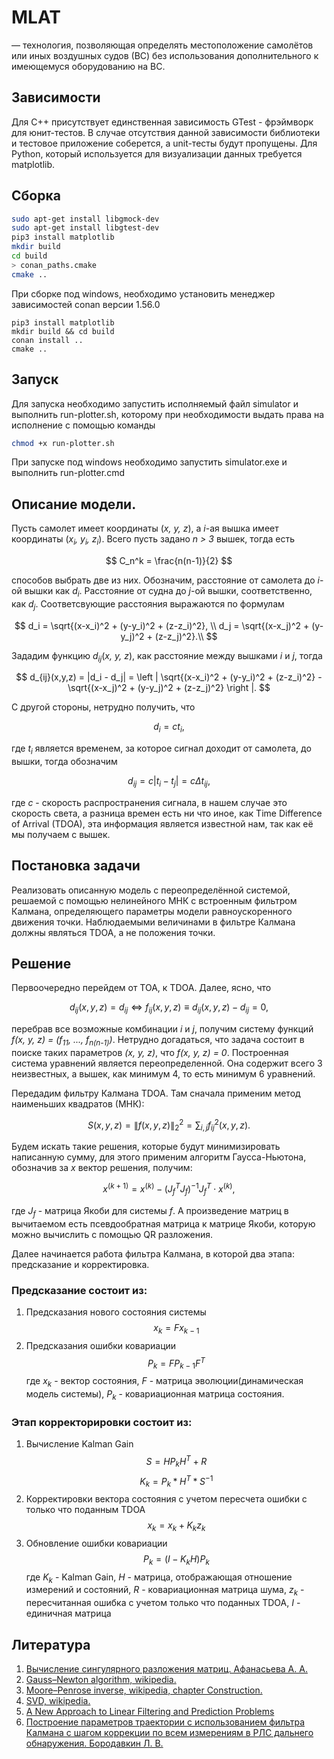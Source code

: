 # MLAT
— технология, позволяющая определять местоположение самолётов или иных воздушных судов (ВС) без использования дополнительного к имеющемуся оборудованию на ВС.
## Зависимости
Для С++ присутствует единственная зависимость GTest - фрэймворк для юнит-тестов. В случае отсутствия данной зависимости библиотеки и тестовое приложение соберется, а unit-тесты будут пропущены. Для Python, который используется для визуализации данных требуется matplotlib. 
## Сборка
```bash
sudo apt-get install libgmock-dev
sudo apt-get install libgtest-dev
pip3 install matplotlib
mkdir build
cd build
> conan_paths.cmake
cmake ..
```
При сборке под windows, необходимо установить менеджер зависимостей conan версии 1.56.0
```
pip3 install matplotlib
mkdir build && cd build
conan install ..
cmake ..
```
## Запуск
Для запуска необходимо запустить исполняемый файл simulator и выполнить run-plotter.sh, которому при необходимости выдать права на исполнение с помощью команды 
```bash
chmod +x run-plotter.sh
```
При запуске под windows необходимо запустить simulator.exe и выполнить run-plotter.cmd

## Описание модели.
Пусть самолет имеет координаты (*x, y, z*), а *i*-aя вышка имеет координаты (*x<sub>i</sub>, y<sub>i</sub>, z<sub>i</sub>*). Всего пусть задано *n > 3* вышек, тогда есть 

$$ 
  C_n^k = \frac{n(n-1)}{2} 
$$

способов выбрать две из них. Обозначим, расстояние от самолета до *i*-ой вышки как *d<sub>i</sub>*. Расстояние от судна до *j*-ой вышки, соответственно, как 
*d<sub>j</sub>*. Соответсвующие расстояния выражаются по формулам

$$
d_i = \sqrt{(x-x_i)^2 + (y-y_i)^2 + (z-z_i)^2}, \\ 
d_j = \sqrt{(x-x_j)^2 + (y-y_j)^2 + (z-z_j)^2}.\\
$$

Зададим функцию *d*<sub>*ij*</sub>(*x, y, z*), как расстояние между вышками *i* и *j*, тогда

$$
d_{ij}(x,y,z) = |d_i - d_j| = \left | \sqrt{(x-x_i)^2 + (y-y_i)^2 + (z-z_i)^2} - \sqrt{(x-x_j)^2 + (y-y_j)^2 + (z-z_j)^2} \right |.
$$

С другой стороны, нетрудно получить, что

$$
d_i = ct_i,
$$

где *t<sub>i<sub>* является временем, за которое сигнал доходит от самолета, до вышки, тогда обозначим 

$$
  d_{ij} = c|t_i - t_j| = c\Delta t_{ij}, 
$$

где *c* - скорость распространения сигнала, в нашем случае это скорость света, а разница времен есть ни что иное, как Time Difference of Arrival (TDOA), эта информация является известной нам, так как её мы получаем с вышек.
## Постановка задачи
Реализовать описанную модель с переопределённой системой, решаемой с помощью нелинейного МНК с встроенным фильтром Калмана,
определяющего параметры модели равноускоренного движения точки. Наблюдаемыми величинами в фильтре Калмана должны являться TDOA, а не положения точки.
## Решение
Первоочередно перейдем от TOA, к TDOA. Далее, ясно, что

$$
d_{ij}(x,y,z) = d_{ij} \Leftrightarrow f_{ij}(x,y,z) \equiv d_{ij}(x,y,z) - d_{ij} = 0,
$$

перебрав все возможные комбинации *i* и *j*, получим систему функций *f(x, y, z) = (f<sub>11</sub>, ..., f<sub>n(n-1)</sub>)*. Нетрудно догадаться, что задача состоит в поиске таких параметров *(x, y, z)*, что *f(x, y, z) = 0*. Построенная система уравнений является переопределенной. Она содержит всего 3 неизвестных, а вышек, как минимум 4, то есть минимум 6 уравнений. 

Передадим фильтру Калмана TDOA. Там сначала применим метод наименьших квадратов (МНК):
  
$$
S(x,y,z) = \left \| f(x,y,z) \right \| _2^2 = \sum_{i,j} f_{ij}^2(x,y,z).
$$

Будем искать такие решения, которые будут минимизировать написанную сумму, для этого применим алгоритм Гаусса-Ньютона, обозначив за *x* вектор решения, получим:

$$
x^{(k+1)} = x^{(k)} - (J_f^TJ_f)^{-1}J_f^T \cdot x^{(k)},
$$

где *J<sub>f<sub>* - матрица Якоби для системы *f*. А произведение матриц в вычитаемом есть псевдообратная матрица к матрице Якоби, которую можно вычислить с помощью QR разложения.

Далее начинается работа фильтра Калмана, в которой два этапа: предсказание и корректировка.

### Предсказание состоит из:
1. Предсказания нового состояния системы
$$
x_k = Fx_{k-1}
$$
2. Предсказания ошибки ковариации
$$
P_k = FP_{k-1}F^T
$$
где $x_k$ - вектор состояния, $F$ - матрица эволюции(динамическая модель системы), $P_k$ - ковариационная матрица состояния.

### Этап корректорировки состоит из:
1. Вычисление Kalman Gain
$$
S = HP_kH^T + R
$$
$$
K_k = P_k * H^T * S^{-1}
$$
2. Корректировки вектора состояния с учетом пересчета ошибки с только что поданным TDOA
$$
x_k = x_k + K_k z_k
$$
3. Обновление ошибки ковариации
$$
P_k = (I - K_kH)P_k
$$
где $K_k$ - Kalman Gain, $H$ - матрица, отображающая отношение измерений и состояний, $R$ - ковариационная матрица шума, $z_k$ - пересчитанная ошибка с учетом только что поданных TDOA, $I$ - единичная матрица 

## Литература
1. [Вычисление сингулярного разложения матриц. Афанасьева А. А.](https://core.ac.uk/download/pdf/336869551.pdf)
2. [Gauss–Newton algorithm, wikipedia.](https://en.wikipedia.org/wiki/Gauss%E2%80%93Newton_algorithm)
3. [Moore–Penrose inverse, wikipedia, chapter Construction.](https://en.wikipedia.org/wiki/Moore%E2%80%93Penrose_inverse)
4. [SVD, wikipedia.](https://en.wikipedia.org/wiki/Singular_value_decomposition)
5. [A New Approach to Linear Filtering and Prediction Problems](http://www.cs.unc.edu/~welch/kalman/media/pdf/Kalman1960.pdf)
6. [Построение параметров траектории с использованием фильтра Калмана с шагом коррекции по всем измерениям в РЛС дальнего обнаружения. Бородавкин Л. В.](https://www.researchgate.net/publication/313343865_POSTROENIE_PARAMETROV_TRAEKTORII_S_ISPOLZOVANIEM_FILTRA_KALMANA_S_SAGOM_KORREKCII_PO_VSEM_IZMERENIAM_V_RLS_DALNEGO_OBNARUZENIA_THE_KALMAN_FILTER_TRACK_PARAMETER_ESTIMATION_WITH_UPDATE_STEP_BY_ALL_ACCU)

